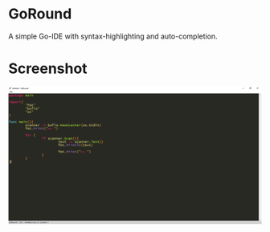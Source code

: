 # GoRound
A simple Go-IDE with syntax-highlighting and auto-completion.

# Screenshot
![alt text](https://github.com/Flederossi/GoRound/blob/main/Screen.png)
